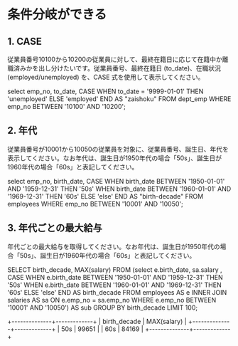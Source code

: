 # 条件分岐ができる

## 1. CASE

従業員番号10100から10200の従業員に対して、最終在籍日に応じて在籍中か離職済みかを出し分けたいです。従業員番号、最終在籍日 (to_date)、在職状況(employed/unemployed) を、CASE 式を使用して表示してください。

select emp_no, to_date,
    CASE WHEN to_date = '9999-01-01' THEN 'unemployed'
         ELSE 'employed'
    END AS "zaishoku"
FROM dept_emp
WHERE emp_no BETWEEN '10100' AND '10200';

## 2. 年代

従業員番号が10001から10050の従業員を対象に、従業員番号、誕生日、年代を表示してください。なお年代は、誕生日が1950年代の場合「50s」、誕生日が1960年代の場合「60s」と表記してください。

select emp_no, birth_date,
    CASE WHEN birth_date BETWEEN '1950-01-01' AND '1959-12-31'
         THEN '50s'
         WHEN birth_date BETWEEN '1960-01-01' AND '1969-12-31'
         THEN '60s'
         ELSE 'else'
    END AS "birth-decade"
FROM employees
WHERE emp_no BETWEEN '10001' AND '10050';

## 3. 年代ごとの最大給与

年代ごとの最大給与を取得してください。なお年代は、誕生日が1950年代の場合「50s」、誕生日が1960年代の場合「60s」と表記してください。

SELECT birth_decade, MAX(salary)
FROM
(select e.birth_date, sa.salary ,
    CASE WHEN e.birth_date BETWEEN '1950-01-01' AND '1959-12-31'
         THEN '50s'
         WHEN e.birth_date BETWEEN '1960-01-01' AND '1969-12-31'
         THEN '60s'
         ELSE 'else'
    END AS birth_decade
FROM employees AS e
INNER JOIN salaries AS sa
ON e.emp_no = sa.emp_no
WHERE e.emp_no BETWEEN '10001' AND '10050') AS sub
GROUP BY birth_decade
LIMIT 100;

+--------------+-------------+
| birth_decade | MAX(salary) |
+--------------+-------------+
| 50s          |       99651 |
| 60s          |       84169 |
+--------------+-------------+